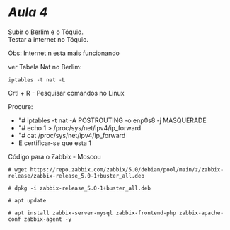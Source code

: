 # *Aula 4*

Subir o Berlim e o Tóquio.                
Testar a internet no Tóquio.              

Obs: Internet n esta mais funcionando

ver Tabela Nat no Berlim:
~~~
iptables -t nat -L
~~~

Crtl + R - Pesquisar comandos no Linux       

Procure:
* "# iptables -t nat -A POSTROUTING -o enp0s8 -j MASQUERADE
* "# echo 1 > /proc/sys/net/ipv4/ip_forward
* "# cat /proc/sys/net/ipv4/ip_forward
* E certificar-se que esta 1

Código para o Zabbix - Moscou
~~~
# wget https://repo.zabbix.com/zabbix/5.0/debian/pool/main/z/zabbix-release/zabbix-release_5.0-1+buster_all.deb
 
# dpkg -i zabbix-release_5.0-1+buster_all.deb
 
# apt update 
 
# apt install zabbix-server-mysql zabbix-frontend-php zabbix-apache-conf zabbix-agent -y
~~~
